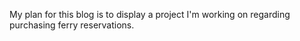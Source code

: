My plan for this blog is to display a project I'm working on regarding purchasing ferry reservations.
